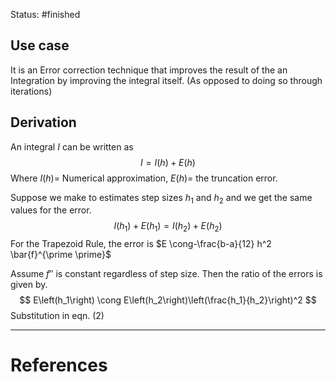 Status: #finished 
## Use case
It is an Error correction technique that improves the result of the an Integration by improving the integral itself. (As opposed to doing so through iterations)

## Derivation 
An integral $I$ can be written as
$$
I=I(h)+E(h)
$$
Where $I(h)=$ Numerical approximation, $E(h)=$ the truncation error. 

Suppose we make to estimates step sizes $h_1$ and $h_2$ and we get the same values for the error. 
$$
I\left(h_1\right)+E\left(h_1\right)=I\left(h_2\right)+E\left(h_2\right)\tag{2}
$$
For the Trapezoid Rule, the error is $E \cong-\frac{b-a}{12} h^2 \bar{f}^{\prime \prime}$

Assume $f''$ is constant regardless of step size. Then the ratio of the errors is given by. $$
E\left(h_1\right) \cong E\left(h_2\right)\left(\frac{h_1}{h_2}\right)^2
$$Substitution in eqn. $(2)$ 





---
# References
